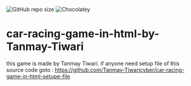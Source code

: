 ![GitHub repo size](https://img.shields.io/github/repo-size/Tanmay-Tiwaricyber/car-racing-game-in-html)
![Chocolatey](https://img.shields.io/chocolatey/dt/telegram?color=red&logo=github)
# car-racing-game-in-html-by-Tanmay-Tiwari
this game is made by Tanmay Tiwari. 
if anyone need setup file of this source code goto : https://github.com/Tanmay-Tiwaricyber/car-racing-game-in-html-setupe-file


